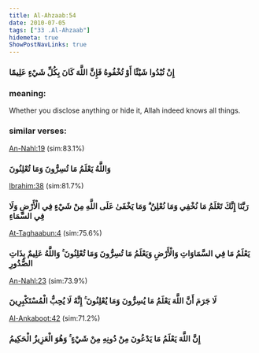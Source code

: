 ```yaml
---
title: Al-Ahzaab:54
date: 2010-07-05
tags: ["33 .Al-Ahzaab"]
hidemeta: true 
ShowPostNavLinks: true 
---
```

### إِنْ تُبْدُوا شَيْئًا أَوْ تُخْفُوهُ فَإِنَّ اللَّهَ كَانَ بِكُلِّ شَيْءٍ عَلِيمًا
### meaning: 
Whether you disclose anything or hide it, Allah indeed knows all things.
### similar verses: 

[An-Nahl:19](/16/19) (sim:83.1%)

### وَاللَّهُ يَعْلَمُ مَا تُسِرُّونَ وَمَا تُعْلِنُونَ

[Ibrahim:38](/14/38) (sim:81.7%)

### رَبَّنَا إِنَّكَ تَعْلَمُ مَا نُخْفِي وَمَا نُعْلِنُ ۗ وَمَا يَخْفَىٰ عَلَى اللَّهِ مِنْ شَيْءٍ فِي الْأَرْضِ وَلَا فِي السَّمَاءِ

[At-Taghaabun:4](/64/4) (sim:75.6%)

### يَعْلَمُ مَا فِي السَّمَاوَاتِ وَالْأَرْضِ وَيَعْلَمُ مَا تُسِرُّونَ وَمَا تُعْلِنُونَ ۚ وَاللَّهُ عَلِيمٌ بِذَاتِ الصُّدُورِ

[An-Nahl:23](/16/23) (sim:73.9%)

### لَا جَرَمَ أَنَّ اللَّهَ يَعْلَمُ مَا يُسِرُّونَ وَمَا يُعْلِنُونَ ۚ إِنَّهُ لَا يُحِبُّ الْمُسْتَكْبِرِينَ

[Al-Ankaboot:42](/29/42) (sim:71.2%)

### إِنَّ اللَّهَ يَعْلَمُ مَا يَدْعُونَ مِنْ دُونِهِ مِنْ شَيْءٍ ۚ وَهُوَ الْعَزِيزُ الْحَكِيمُ
